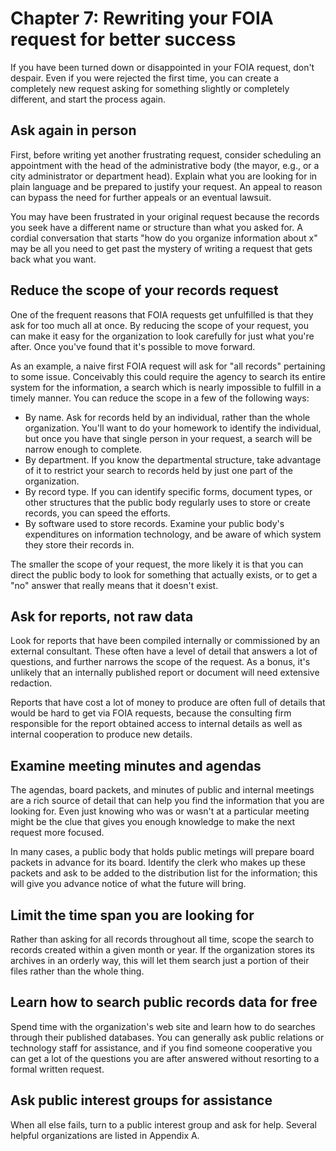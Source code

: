 # Chapter 7: Rewriting your FOIA request for better success

If you have been turned down or disappointed in your FOIA request,
don't despair. Even if you were rejected the first time, you can
create a completely new request asking for something slightly or completely
different, and start the process again.



## Ask again in person

First, before writing yet another frustrating request, consider
scheduling an appointment with the head of the administrative
body (the mayor, e.g., or a city administrator or department head).
Explain what you are looking for in plain language and be prepared
to justify your request. An appeal to reason can bypass the need
for further appeals or an eventual lawsuit.

You may have been frustrated in your original request because the
records you seek have a different name or structure than what you
asked for. A cordial conversation that starts "how do you organize
information about x" may be all you need to get past the mystery
of writing a request that gets back what you want.

## Reduce the scope of your records request

One of the frequent reasons that FOIA requests get unfulfilled is
that they ask for too much all at once. By reducing the scope of
your request, you can make it easy for the organization to look
carefully for just what you're after. Once you've found that it's
possible to move forward.

As an example, a naive first FOIA request will ask for "all records"
pertaining to some issue. Conceivably this could require the agency
to search its entire system for the information, a search which is
nearly impossible to fulfill in a timely manner. You can reduce the
scope in a few of the following ways:

* By name. Ask for records held by an individual, rather than the
whole organization. You'll want to do your homework to identify the
individual, but once you have that single person in your request,
a search will be narrow enough to complete.
* By department. If you know the departmental structure, take advantage
of it to restrict your search to records held by just one part of
the organization.
* By record type. If you can identify specific forms, document types,
or other structures that the public body regularly uses to store or
create records, you can speed the efforts.
* By software used to store records. Examine your public body's
expenditures on information technology, and be aware of which 
system they store their records in.

The smaller the scope of your request, the more likely it is that you
can direct the public body to look for something that actually exists,
or to get a "no" answer that really means that it doesn't exist.

## Ask for reports, not raw data

Look for reports that have been compiled internally or commissioned by
an external consultant. These often have a level of detail that answers
a lot of questions, and further narrows the scope of the request. As
a bonus, it's unlikely that an internally published report or document
will need extensive redaction.

Reports that have cost a lot of money to produce are often full of
details that would be hard to get via FOIA requests, because the
consulting firm responsible for the report obtained access to internal
details as well as internal cooperation to produce new details.

## Examine meeting minutes and agendas

The agendas, board packets, and minutes of public and internal meetings
are a rich source of detail that can help you find the information that
you are looking for. Even just knowing who was or wasn't at a particular
meeting might be the clue that gives you enough knowledge to make
the next request more focused.

In many cases, a public body that holds public metings will prepare
board packets in advance for its board. Identify the clerk who makes
up these packets and ask to be added to the distribution list for the
information; this will give you advance notice of what the future
will bring.

## Limit the time span you are looking for

Rather than asking for all records throughout all time,
scope the search to records created within a given month or year.
If the organization stores its archives in an orderly way, this
will let them search just a portion of their files rather than the
whole thing.

## Learn how to search public records data for free

Spend time with the organization's web site and learn how to do
searches through their published databases. You can generally ask
public relations or technology staff for assistance, and if you find
someone cooperative you can get a lot of the questions you are after
answered without resorting to a formal written request.

## Ask public interest groups for assistance

When all else fails, turn to a public interest group and ask for
help. Several helpful organizations are listed in Appendix A.
